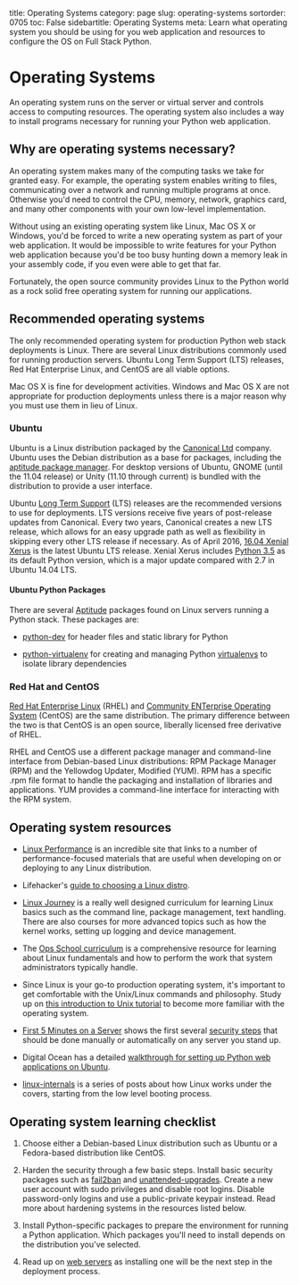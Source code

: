 title: Operating Systems
category: page
slug: operating-systems
sortorder: 0705
toc: False
sidebartitle: Operating Systems
meta: Learn what operating system you should be using for you web application and resources to configure the OS on Full Stack Python.


# Operating Systems
An operating system runs on the server or virtual server and controls access 
to computing resources. The operating system also includes a way to install
programs necessary for running your Python web application.


## Why are operating systems necessary?
An operating system makes many of the computing tasks we take for granted 
easy. For example, the operating system enables writing to files, 
communicating over a network and running multiple programs at once. 
Otherwise you'd need to control the CPU, memory, network, graphics card, 
and many other components with your own low-level implementation.

Without using an existing operating system like Linux, Mac OS X or Windows,
you'd be forced to write a new operating system as part of your web 
application.  It would be impossible to write features for your Python 
web application because you'd be too busy hunting down a memory leak in 
your assembly code, if you even were able to get that far.

Fortunately, the open source community provides Linux to the Python world 
as a rock solid free operating system for running our applications.


## Recommended operating systems
The only recommended operating system for production Python web stack 
deployments is Linux. There are several Linux distributions commonly used 
for running production servers. Ubuntu Long Term Support (LTS) releases, 
Red Hat Enterprise Linux, and CentOS are all viable options. 

Mac OS X is fine for development activities. Windows and Mac 
OS X are not appropriate for production deployments unless there is a 
major reason why you must use them in lieu of Linux.

### Ubuntu
Ubuntu is a Linux distribution packaged by the 
[Canonical Ltd](http://www.canonical.com/) company. Ubuntu uses the
Debian distribution as a base for packages, including the 
[aptitude package manager](http://wiki.debian.org/Apt). For desktop versions 
of Ubuntu, GNOME (until the 11.04 release) or Unity (11.10 through current)
is bundled with the distribution to provide a user interface.

Ubuntu [Long Term Support](https://wiki.ubuntu.com/LTS) (LTS) releases
are the recommended versions to use for deployments. LTS versions receive
five years of post-release updates from Canonical. Every two years, Canonical 
creates a new LTS release, which allows for an easy upgrade path as well 
as flexibility in skipping every other LTS release if necessary. As of
April 2016, 
[16.04 Xenial Xerus](https://wiki.ubuntu.com/XenialXerus/ReleaseNotes)
is the latest Ubuntu LTS release. Xenial Xerus includes 
[Python 3.5](/python-2-or-3.html) as its default Python version, which is
a major update compared with 2.7 in Ubuntu 14.04 LTS.


#### Ubuntu Python Packages
There are several 
[Aptitude](https://help.ubuntu.com/12.04/serverguide/aptitude.html)
packages found on Linux servers running a Python stack. These packages are: 

* [python-dev](http://packages.ubuntu.com/precise/python-dev) for header
  files and static library for Python

* [python-virtualenv](http://packages.ubuntu.com/precise/python-virtualenv)
  for creating and managing Python 
  [virtualenvs](https://virtualenv.pypa.io/en/latest/) to isolate library
  dependencies


### Red Hat and CentOS
[Red Hat Enterprise Linux](http://www.redhat.com/products/enterprise-linux/)
(RHEL) and [Community ENTerprise Operating System](http://www.centos.org/)
(CentOS) are the same distribution. The primary difference between the two 
is that CentOS is an open source, liberally licensed free derivative of RHEL.

RHEL and CentOS use a different package manager and command-line interface 
from Debian-based Linux distributions: RPM Package Manager (RPM) and the 
Yellowdog Updater, Modified (YUM). RPM has a specific .rpm file format
to handle the packaging and installation of libraries and applications. YUM
provides a command-line interface for interacting with the RPM system.


## Operating system resources
* [Linux Performance](http://www.brendangregg.com/linuxperf.html) is an
  incredible site that links to a number of performance-focused materials
  that are useful when developing on or deploying to any Linux distribution.

* Lifehacker's [guide to choosing a Linux distro](http://lifehacker.com/5889950/how-to-find-the-perfect-linux-distribution-for-you).

* [Linux Journey](https://linuxjourney.com/) is a really well designed
  curriculum for learning Linux basics such as the command line, package
  management, text handling. There are also courses for more advanced topics
  such as how the kernel works, setting up logging and device management.

* The [Ops School curriculum](http://www.opsschool.org/en/latest/) is a
  comprehensive resource for learning about Linux fundamentals and how to
  perform the work that system administrators typically handle.

* Since Linux is your go-to production operating system, it's important to
  get comfortable with the Unix/Linux commands and philosophy. Study up on
  [this introduction to Unix tutorial](http://www.oliverelliott.org/article/computing/tut_unix/)
  to become more familiar with the operating system.

* [First 5 Minutes on a Server](http://plusbryan.com/my-first-5-minutes-on-a-server-or-essential-security-for-linux-servers)
  shows the first several [security steps](/web-application-security.html)
  that should be done manually or automatically on any server you stand up.

* Digital Ocean has a detailed 
  [walkthrough for setting up Python web applications on Ubuntu](https://www.digitalocean.com/community/articles/how-to-set-up-ubuntu-cloud-servers-for-python-web-applications).

* [linux-internals](http://0xax.gitbooks.io/linux-insides/content/index.html) is
  a series of posts about how Linux works under the covers, starting from the
  low level booting process.


## Operating system learning checklist
1. Choose either a Debian-based Linux distribution such as Ubuntu or a 
   Fedora-based distribution like CentOS.

1. Harden the security through a few basic steps. Install basic security 
   packages such as 
   [fail2ban](http://www.fail2ban.org/wiki/index.php/Main_Page) and
   [unattended-upgrades](https://help.ubuntu.com/community/AutomaticSecurityUpdates).
   Create a new user account with sudo privileges and disable
   root logins. Disable password-only logins and use a public-private keypair 
   instead. Read more about hardening systems in the resources listed below.

1. Install Python-specific packages to prepare the environment for running a
   Python application. Which packages you'll need to install depends on the 
   distribution you've selected.

1. Read up on [web servers](/web-servers.html) as installing one will be the 
   next step in the deployment process.


